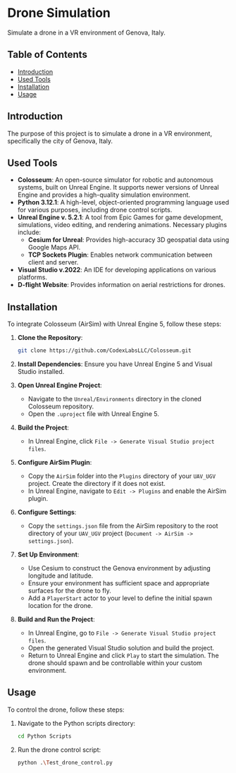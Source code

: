 # Drone Simulation

Simulate a drone in a VR environment of Genova, Italy.

## Table of Contents

- [Introduction](#introduction)
- [Used Tools](#used-tools)
- [Installation](#installation)
- [Usage](#usage)

## Introduction

The purpose of this project is to simulate a drone in a VR environment, specifically the city of Genova, Italy.

## Used Tools

- **Colosseum**: An open-source simulator for robotic and autonomous systems, built on Unreal Engine. It supports newer versions of Unreal Engine and provides a high-quality simulation environment.
- **Python 3.12.1**: A high-level, object-oriented programming language used for various purposes, including drone control scripts.
- **Unreal Engine v. 5.2.1**: A tool from Epic Games for game development, simulations, video editing, and rendering animations. Necessary plugins include:
  - **Cesium for Unreal**: Provides high-accuracy 3D geospatial data using Google Maps API.
  - **TCP Sockets Plugin**: Enables network communication between client and server.
- **Visual Studio v.2022**: An IDE for developing applications on various platforms.
- **D-flight Website**: Provides information on aerial restrictions for drones.

## Installation

To integrate Colosseum (AirSim) with Unreal Engine 5, follow these steps:

1. **Clone the Repository**:
    ```bash
    git clone https://github.com/CodexLabsLLC/Colosseum.git
    ```

2. **Install Dependencies**: Ensure you have Unreal Engine 5 and Visual Studio installed.

3. **Open Unreal Engine Project**:
    - Navigate to the `Unreal/Environments` directory in the cloned Colosseum repository.
    - Open the `.uproject` file with Unreal Engine 5.

4. **Build the Project**:
    - In Unreal Engine, click `File -> Generate Visual Studio project files`.

5. **Configure AirSim Plugin**:
    - Copy the `AirSim` folder into the `Plugins` directory of your `UAV_UGV` project. Create the directory if it does not exist.
    - In Unreal Engine, navigate to `Edit -> Plugins` and enable the AirSim plugin.

6. **Configure Settings**:
    - Copy the `settings.json` file from the AirSim repository to the root directory of your `UAV_UGV` project (`Document -> AirSim -> settings.json`).

7. **Set Up Environment**:
    - Use Cesium to construct the Genova environment by adjusting longitude and latitude.
    - Ensure your environment has sufficient space and appropriate surfaces for the drone to fly.
    - Add a `PlayerStart` actor to your level to define the initial spawn location for the drone.

8. **Build and Run the Project**:
    - In Unreal Engine, go to `File -> Generate Visual Studio project files`.
    - Open the generated Visual Studio solution and build the project.
    - Return to Unreal Engine and click `Play` to start the simulation. The drone should spawn and be controllable within your custom environment.

## Usage

To control the drone, follow these steps:

1. Navigate to the Python scripts directory:
    ```bash
    cd Python Scripts
    ```

2. Run the drone control script:
    ```bash
    python .\Test_drone_control.py
    ```
